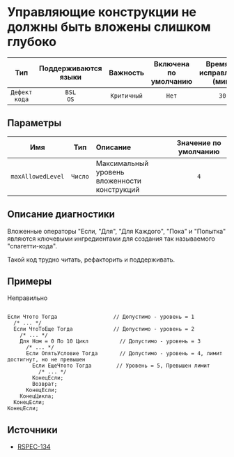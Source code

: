 # Управляющие конструкции не должны быть вложены слишком глубоко

| Тип | Поддерживаются<br/>языки | Важность | Включена<br/>по умолчанию | Время на<br/>исправление (мин) | Тэги |
| :-: | :-: | :-: | :-: | :-: | :-: |
| `Дефект кода` | `BSL`<br/>`OS` | `Критичный` | `Нет` | `30` | `badpractice`<br/>`brainoverload` |

## Параметры 

| Имя | Тип | Описание | Значение по умолчанию |
| :-: | :-: | :-- | :-: |
| `maxAllowedLevel` | `Число` | Максимальный уровень вложенности конструкций | `4` |

<!-- Блоки выше заполняются автоматически, не трогать -->
## Описание диагностики

Вложенные операторы "Если, "Для", "Для Каждого", "Пока" и "Попытка" являются ключевыми ингредиентами для создания так называемого "спагетти-кода".

Такой код трудно читать, рефакторить и поддерживать.

## Примеры

Неправильно

```bsl

Если Чтото Тогда                  // Допустимо - уровень = 1
  /* ... */
  Если ЧтоТоЕще Тогда             // Допустимо - уровень = 2
    /* ... */
    Для Ном = 0 По 10 Цикл          // Допустимо - уровень = 3
      /* ... */
      Если ОпятьУсловие Тогда       // Допустимо - уровень = 4, лимит достигнут, но не превышен
        Если ЕщеЧтото Тогда        // Уровень = 5, Превышен лимит
          /* ... */
        КонецЕсли;
        Возврат;
      КонецЕсли;
    КонецЦикла;
  КонецЕсли;
КонецЕсли;

```

## Источники

* [RSPEC-134](https://rules.sonarsource.com/java/RSPEC-134)
